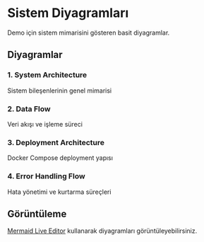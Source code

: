 # Sistem Diyagramları

Demo için sistem mimarisini gösteren basit diyagramlar.

## Diyagramlar

### 1. System Architecture
Sistem bileşenlerinin genel mimarisi

### 2. Data Flow
Veri akışı ve işleme süreci

### 3. Deployment Architecture
Docker Compose deployment yapısı

### 4. Error Handling Flow
Hata yönetimi ve kurtarma süreçleri

## Görüntüleme

[Mermaid Live Editor](https://mermaid.live/) kullanarak diyagramları görüntüleyebilirsiniz.
